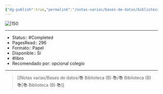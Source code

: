 ```yaml
---
{"dg-publish":true,"permalink":"/notas-varias/bases-de-datos/biblioteca-b/b-los-futbolisimos-el-misterio-de-los-arbitros-dormidos/"}
---
```



![|150](https://m.media-amazon.com/images/I/91kYU8M5siL._SL1500_.jpg)

---

- Status:: #Completed 
- PagesRead:: 296 
- Formato:: Papel
- Disponible:: Sí
- #libro
- Recomendado por: opcional colegio

---

> [[Notas varias/Bases de datos/📚 Biblioteca (B) 📚/📚 Biblioteca (B) 📚\|📚 Biblioteca (B) 📚]]